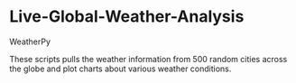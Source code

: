 # Live-Global-Weather-Analysis
WeatherPy

These scripts pulls the weather information from 500 random cities across the globe and plot charts about various weather conditions. 
